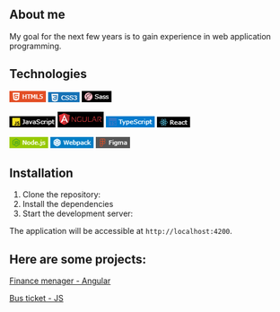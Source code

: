 ## About me

My goal for the next few years is to gain experience in web application programming.

## Technologies

![Screenshot](screenshots/html.png)
![Screenshot](screenshots/css.png)
![Screenshot](screenshots/sass.png)  

![Screenshot](screenshots/js.png)
![Screenshot](screenshots/angular.png)
![Screenshot](screenshots/typescript.png)
![Screenshot](screenshots/react.png)  

![Screenshot](screenshots/node.png)
![Screenshot](screenshots/Webpack.png)
![Screenshot](screenshots/figma.png)

## Installation

1. Clone the repository:
2. Install the dependencies
3. Start the development server:

The application will be accessible at `http://localhost:4200`.

## Here are some projects:

[Finance menager - Angular](https://tomaszposluszny.github.io/bus-ticket-Angular/)

[Bus ticket - JS](https://tomaszposluszny.github.io/finance-manager-JS/)



